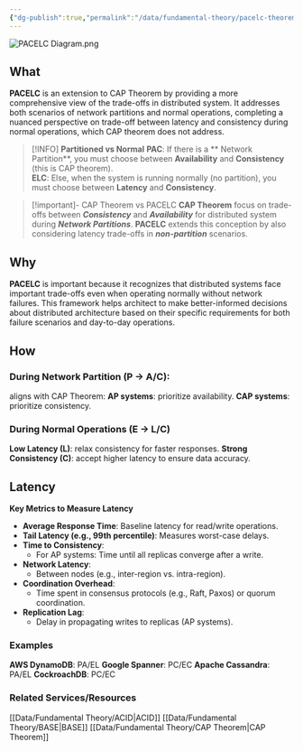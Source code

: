 ```yaml
---
{"dg-publish":true,"permalink":"/data/fundamental-theory/pacelc-theorem/"}
---
```


![PACELC Diagram.png](/img/user/Data/Fundamental%20Theory/PACELC%20Diagram.png)
## What
**PACELC** is an extension to CAP Theorem by providing a more comprehensive view of the trade-offs in distributed system. It addresses both scenarios of network partitions and normal operations, completing a nuanced perspective on trade-off between latency and consistency during normal operations, which CAP theorem does not address.

>[!INFO] **Partitioned vs Normal**
>**PAC**: If there is a ** Network Partition**, you must choose between **Availability** and **Consistency** (this is CAP theorem). \
>**ELC**: Else, when the system is running normally (no partition), you must choose between **Latency** and **Consistency**.

> [!important]- CAP Theorem vs PACELC
> **CAP Theorem** focus on trade-offs between ***Consistency*** and ***Availability*** for distributed system during ***Network Partitions***.
> **PACELC** extends this conception by also considering latency trade-offs in ***non-partition*** scenarios.

## Why
**PACELC** is important because it recognizes that distributed systems face important trade-offs even when operating normally without network failures. This framework helps architect to make better-informed decisions about distributed architecture based on their specific requirements for both failure scenarios and day-to-day operations.
## How
### **During Network Partition (P -> A/C):**
aligns with CAP Theorem:
**AP systems**: prioritize availability.
**CAP systems**: prioritize consistency.
### **During Normal Operations (E -> L/C)**
**Low Latency (L)**: relax consistency for faster responses.
**Strong Consistency (C)**: accept higher latency to ensure data accuracy.

## Latency
**Key Metrics to Measure Latency**
- **Average Response Time**: Baseline latency for read/write operations.
- **Tail Latency (e.g., 99th percentile)**: Measures worst-case delays.
- **Time to Consistency**:
    - For AP systems: Time until all replicas converge after a write.
- **Network Latency**:
    - Between nodes (e.g., inter-region vs. intra-region).
- **Coordination Overhead**:
    - Time spent in consensus protocols (e.g., Raft, Paxos) or quorum coordination.    
- **Replication Lag**:
    - Delay in propagating writes to replicas (AP systems).
### Examples
**AWS DynamoDB**: PA/EL
**Google Spanner**: PC/EC
**Apache Cassandra**: PA/EL
**CockroachDB**: PC/EC

### Related Services/Resources
[[Data/Fundamental Theory/ACID\|ACID]]
[[Data/Fundamental Theory/BASE\|BASE]]
[[Data/Fundamental Theory/CAP Theorem\|CAP Theorem]]




















